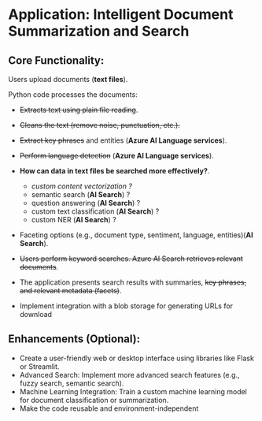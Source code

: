 # Application: Intelligent Document Summarization and Search

## Core Functionality:

Users upload documents (**text files**).

Python code processes the documents:
- ~~Extracts text using plain file reading~~. 
- ~~Cleans the text (remove noise, punctuation, etc.).~~
- ~~Extract key phrases~~ and entities (**Azure AI Language services**).
- ~~Perform language detection~~ (**Azure AI Language services**).


- **How can data in text files be searched more effectively?**.
  - _custom content vectorization ?_
  - semantic search (**AI Search**) ?
  - question answering (**AI Search**) ?
  - custom text classification (**AI Search**) ?
  - custom NER (**AI Search**) ?

  
- Faceting options (e.g., document type, sentiment, language, entities)(**AI Search**).

- ~~Users perform keyword searches. Azure AI Search retrieves relevant documents~~.

- The application presents search results with summaries, ~~key phrases, and relevant metadata (facets)~~. 

- Implement integration with a blob storage for generating URLs for download

## Enhancements (Optional):

- Create a user-friendly web or desktop interface using libraries like Flask or Streamlit.
- Advanced Search: Implement more advanced search features (e.g., fuzzy search, semantic search).
- Machine Learning Integration: Train a custom machine learning model for document classification or summarization.
- Make the code reusable and environment-independent